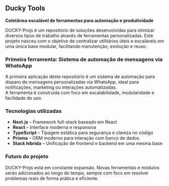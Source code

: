 ## Ducky Tools

**Coletânea escalável de ferramentas para automação e produtividade**

DUCKY-Projs é um repositório de soluções desenvolvidas para otimizar diversos tipos de trabalho através de ferramentas personalizadas. Este projeto nasceu com o objetivo de centralizar utilitários úteis e escaláveis em uma única base modular, facilitando manutenção, evolução e reuso.

### Primeira ferramenta: Sistema de automação de mensagens via WhatsApp  
A primeira aplicação deste repositório é um sistema de automação para disparo de mensagens personalizadas via WhatsApp, ideal para notificações, marketing ou interações automatizadas.  
A ferramenta é construída com foco em escalabilidade, modularidade e facilidade de uso.

### Tecnologias utilizadas  
- **Next.js** – Framework full-stack baseado em React  
- **React** – Interface moderna e responsiva  
- **TypeScript** – Tipagem estática para segurança e clareza no código  
- **Prisma** – ORM moderno para interação com banco de dados  
- **Stack híbrida** – Unificação de frontend e backend em uma mesma base  

### Futuro do projeto  
DUCKY-Projs está em constante expansão. Novas ferramentas e módulos serão adicionados ao longo do tempo, sempre com foco em resolver problemas reais de forma prática e eficiente.
